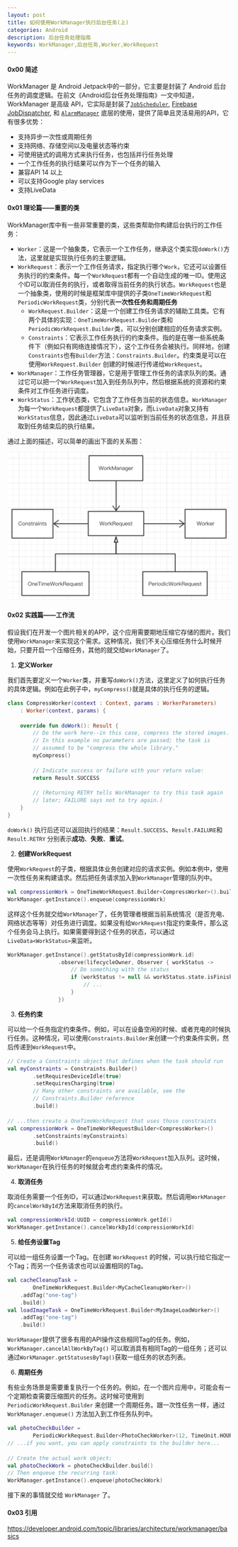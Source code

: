 ```yaml
---
layout: post
title: 如何使用WorkManager执行后台任务(上)
categories: Android
description: 后台任务处理指南
keywords: WorkManager,后台任务,Worker,WorkRequest
---
```


#### 0x00 简述

WorkManager 是 Android Jetpack中的一部分，它主要是封装了 Android 后台任务的调度逻辑。在前文《Android后台任务处理指南》一文中知道，WorkManager 是高级 API，它实际是封装了[`JobScheduler`](https://developer.android.com/reference/android/app/job/JobScheduler.html), [Firebase JobDispatcher](https://github.com/firebase/firebase-jobdispatcher-android#user-content-firebase-jobdispatcher-), 和 [`AlarmManager`](https://developer.android.com/reference/android/app/AlarmManager.html) 底层的使用，提供了简单且灵活易用的API，它有很多优势：

- 支持异步一次性或周期任务
- 支持网络、存储空间以及电量状态等约束
- 可使用链式的调用方式来执行任务，也包括并行任务处理
- 一个工作任务的执行结果可以作为下一个任务的输入
- 兼容API 14 以上
- 可以支持Google play services
- 支持LiveData

#### 0x01 理论篇——重要的类

WorkManager库中有一些非常重要的类，这些类帮助你构建后台执行的工作任务：

- `Worker`：这是一个抽象类，它表示一个工作任务，继承这个类实现`doWork()`方法，这里就是实现执行任务的主要逻辑。
- `WorkRequest`：表示一个工作任务请求，指定执行哪个`Work`，它还可以设置任务执行的约束条件。每一个`WorkRequest`都有一个自动生成的唯一ID。使用这个ID可以取消任务的执行，或者取得当前任务的执行状态。`WorkRequest`也是一个抽象类，使用的时候是框架库中提供的子类`OneTimeWorkRequest`和`PeriodicWorkRequest`类，分别代表**一次性任务和周期任务**
  - `WorkRequest.Builder`：这是一个创建工作任务请求的辅助工具类。它有两个具体的实现：`OneTimeWorkRequest.Builder`类和`PeriodicWorkRequest.Builder`类，可以分别创建相应的任务请求实例。
  - `Constraints`：它表示工作任务执行的约束条件。指的是在哪一些系统条件下（例如只有网络连接情况下），这个工作任务会被执行。同样地，创建`Constraints`也有`Builder`方法：`Constraints.Builder`。约束类是可以在使用`WorkRequest.Builder` 创建的时候进行传递给`WorkRequest`。
- `WorkManager`：工作任务管理器，它是用于管理工作任务的请求队列的类。通过它可以把一个`WorkRequest`加入到任务队列中，然后根据系统的资源和约束条件对工作任务进行调度。
- `WorkStatus`：工作状态类，它包含了工作任务当前的状态信息。`WorkManager` 为每一个`WorkRequest`都提供了`LiveData`对象，而`LiveData`对象又持有`WorkStatus`信息，因此通过`LiveData`可以监听到当前任务的状态信息，并且获取到任务结束后的执行结果。

通过上面的描述，可以简单的画出下面的关系图：

![](../images/work-manager-relation.png)

#### 0x02 实践篇——工作流

假设我们在开发一个图片相关的APP，这个应用需要期地压缩它存储的图片。我们使用`WorkManager`来实现这个需求。这种情况，我们不关心压缩任务什么时候开始，只要开启一个压缩任务，其他的就交给`WorkManager`了。

1. **定义Worker**

我们首先要定义一个`Worker`类，并重写`doWork()`方法，这里定义了如何执行任务的具体逻辑。例如在此例子中，`myCompress()`就是具体的执行任务的逻辑。

```kotlin
class CompressWorker(context : Context, params : WorkerParameters)
    : Worker(context, params) {

    override fun doWork(): Result {
        // Do the work here--in this case, compress the stored images.
        // In this example no parameters are passed; the task is
        // assumed to be "compress the whole library."
        myCompress()

        // Indicate success or failure with your return value:
        return Result.SUCCESS

        // (Returning RETRY tells WorkManager to try this task again
        // later; FAILURE says not to try again.)
    }
}
```

`doWork()` 执行后还可以返回执行的结果：`Result.SUCCESS`、`Result.FAILURE`和`Result.RETRY` 分别表示**成功**、**失败**、**重试**。

2. **创建WorkRequest**

使用`WorkRequest`的子类，根据具体业务创建对应的请求实例。例如本例中，使用一次性任务来构建请求。然后把任务请求加入到`WorkManager`管理的队列中。

```kotlin
val compressionWork = OneTimeWorkRequest.Builder<CompressWorker>().build()
WorkManager.getInstance().enqueue(compressionWork)
```

这样这个任务就交给`WorkManager`了，任务管理者根据当前系统情况（是否充电、网络状态等等）对任务进行调度。如果没有给`WorkRequest`指定约束条件，那么这个任务会马上执行。如果需要得到这个任务的状态，可以通过`LiveData<WorkStatus>`来监听。

```kotlin
WorkManager.getInstance().getStatusById(compressionWork.id)
                .observe(lifecycleOwner, Observer { workStatus ->
                    // Do something with the status
                    if (workStatus != null && workStatus.state.isFinished) {
                        // ...
                    }
                })
```

3. **任务约束**

可以给一个任务指定约束条件。例如，可以在设备空闲的时候、或者充电的时候执行任务。这种情况，可以使用`Constraints.Builder`来创建一个约束条件实例，然后传递到`WorkRequest`中。

```kotlin
// Create a Constraints object that defines when the task should run
val myConstraints = Constraints.Builder()
        .setRequiresDeviceIdle(true)
        .setRequiresCharging(true)
        // Many other constraints are available, see the
        // Constraints.Builder reference
        .build()

// ...then create a OneTimeWorkRequest that uses those constraints
val compressionWork = OneTimeWorkRequestBuilder<CompressWorker>()
        .setConstraints(myConstraints)
        .build()
```

最后，还是调用`WorkManager`的`enqueue`方法将`WorkRequest`加入队列。这时候，`WorkManager`在执行任务的时候就会考虑约束条件的情况。

4. **取消任务**

取消任务需要一个任务ID，可以通过`WorkRequest`来获取。然后调用`WorkManager`的`cancelWorkById`方法来取消任务的执行。

```kotlin
val compressionWorkId:UUID = compressionWork.getId()
WorkManager.getInstance().cancelWorkById(compressionWorkId)
```

5. **给任务设置Tag**

可以给一组任务设置一个Tag。在创建 `WorkRequest` 的时候，可以执行给它指定一个Tag；而另一个任务请求也可以设置相同的Tag。

```kotlin
val cacheCleanupTask =
        OneTimeWorkRequest.Builder<MyCacheCleanupWorker>()
    .addTag("one-tag")
    .build()
val loadImageTask = OneTimeWorkRequest.Builder<MyImageLoadWorker>()
    .addTag("one-tag")
    .build()
```

`WorkManager`提供了很多有用的API操作这些相同Tag的任务。例如，`WorkManager.cancelAllWorkByTag()` 可以取消具有相同Tag的一组任务；还可以通过`WorkManager.getStatusesByTag()`获取一组任务的状态列表。

6. **周期任务**

有些业务场景是需要重复执行一个任务的。例如，在一个图片应用中，可能会有一个定期检查需要压缩图片的任务。这时候可使用到 `PeriodicWorkRequest.Builder` 来创建一个周期任务。跟一次性任务一样，通过`WorkManager.enqueue()` 方法加入到工作任务队列中。

```kotlin
val photoCheckBuilder =
        PeriodicWorkRequest.Builder<PhotoCheckWorker>(12, TimeUnit.HOURS)
// ...if you want, you can apply constraints to the builder here...

// Create the actual work object:
val photoCheckWork = photoCheckBuilder.build()
// Then enqueue the recurring task:
WorkManager.getInstance().enqueue(photoCheckWork)
```

接下来的事情就交给 `WorkManager` 了。

#### 0x03 引用

https://developer.android.com/topic/libraries/architecture/workmanager/basics